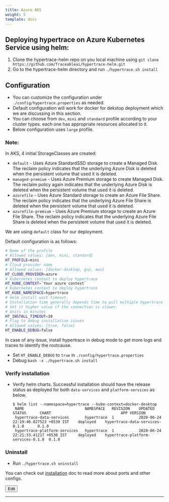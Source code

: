 ```yaml
---
title: Azure AKS
weight: 5
template: docs
---
```


## Deploying hypertrace on Azure Kubernetes Service using helm:

1. Clone the hypertrace-helm repo on you local machine using `git clone https://github.com/Traceableai/hypertrace-helm.git`
2. Go to the hypertrace-helm directory and run `./hypertrace.sh install`

## Configuration
- You can customize the configuration under `./config/hypertrace.properties` as needed.
- Default configuration will work for docker for dekstop deployment which we are discussing in this section. 
- You can choose from `dev`, `mini` and `standard` profile according to your cluster types. each one has appropriate resources allocated to it.
- Below configuration uses `large` profile. 

### Note: 
In AKS, 4 initial StorageClasses are created:
- `default` - Uses Azure StandardSSD storage to create a Managed Disk. The reclaim policy indicates that the underlying Azure Disk is deleted when the persistent volume that used it is deleted.
- `managed-premium` - Uses Azure Premium storage to create Managed Disk. The reclaim policy again indicates that the underlying Azure Disk is deleted when the persistent volume that used it is deleted.
- `azurefile` - Uses Azure Standard storage to create an Azure File Share. The reclaim policy indicates that the underlying Azure File Share is deleted when the persistent volume that used it is deleted.
- `azurefile-premium` - Uses Azure Premium storage to create an Azure File Share. The reclaim policy indicates that the underlying Azure File Share is deleted when the persistent volume that used it is deleted.

We are using `default` class for our deployment. 

Default configuration is as follows:
```bash
# Name of the profile
# Allowed values: {dev, mini, standard}
HT_PROFILE=mini
# Cloud provider name
# Allowed values: {docker-desktop, gcp, aws}
HT_CLOUD_PROVIDER=azure
# Kubernetes context to deploy hypertrace
HT_KUBE_CONTEXT=`Your azure context`
# Kubernetes context to deploy hypertrace
HT_KUBE_NAMESPACE=hypertrace
# Helm install wait timeout.
# Installation time generally depends time to pull multiple hypertrace images from the repository.
# Set it higher value if the connection is slower.
# Units in minutes
HT_INSTALL_TIMEOUT=10
# Flag to debug installation issues
# Allowed values: {true, false}
HT_ENABLE_DEBUG=false
```
In case of any issue, install hypertrace in debug mode to get more logs and traces to identify the rootcause.
- Set `HT_ENABLE_DEBUG` to `true` in `./config/hypertrace.properties`
- Debug `bash -x ./hypertrace.sh install`

### Verify installation

- Verify helm charts. Successful installation should have the release status as deployed for both `data-services` and `platform-services` as below.
    ``` shell script
    $ helm list --namespace=hypertrace --kube-context=docker-desktop               
     NAME                        	NAMESPACE 	REVISION	UPDATED                             	STATUS  	CHART                             	APP VERSION
     hypertrace-data-services    	hypertrace	1       	2020-06-24 22:19:46.827523 +0530 IST	deployed	hypertrace-data-services-0.1.0    	0.1.0
     hypertrace-platform-services	hypertrace	1       	2020-06-24 22:21:33.41217 +0530 IST 	deployed	hypertrace-platform-services-0.1.0	0.1.0
    ```

### Uninstall
- Run `./hypertrace.sh uninstall`

You can check out [installation]() doc to read more about ports and other configs. 

<a href="https://github.com/hypertrace/hypertrace-docs-website/tree/master/src/pages/deployments/azure.md">
<button type="button">Edit</button></a>

***
